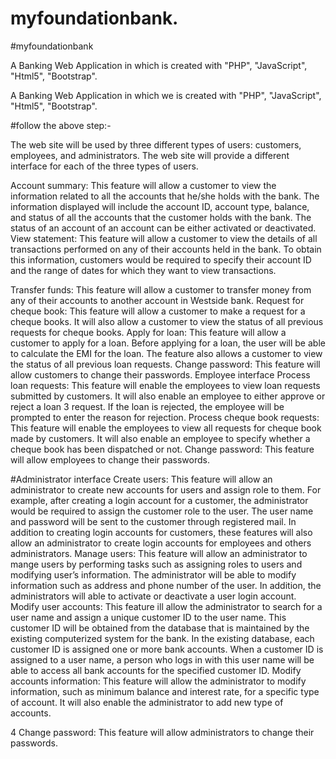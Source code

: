 
# myfoundationbank.

#myfoundationbank


A Banking Web Application in which is created with "PHP", "JavaScript", "Html5", "Bootstrap".


A Banking Web Application in which we is created with "PHP", "JavaScript", "Html5", "Bootstrap".

#follow the above step:-


The web site will be used by three different types of users: customers,
employees, and administrators.  The web site will provide a different
interface for each of the three types of users.

Account summary: This feature will allow a customer to view the
information related to all the accounts that he/she holds with the bank.
The information displayed will include the account ID, account type,
balance, and status of all the accounts that the customer holds with the
bank. The status of an account of an account can be either activated or
deactivated.
View statement:  This feature will allow a customer to view the details
of all transactions performed on any of their accounts held in the bank.
To obtain this information, customers would be required to specify their
account ID and the range of dates for which they want to view
transactions.

Transfer funds:  This feature will allow a customer to transfer money
from any of their accounts to another account in Westside bank.
Request for cheque book: This feature will allow a customer to make a
request for a cheque books. It will also allow a customer to view the
status of all previous requests for cheque books.
Apply for loan:  This feature will allow a customer to apply for a loan.
Before applying for a loan, the user will be able to calculate the EMI
for the loan. The feature also allows a customer to view the status of
all previous loan requests.
Change password: This feature will allow customers to change their
passwords.
Employee interface
Process loan requests: This feature will enable the employees to view
loan requests submitted by customers.  It will also enable an employee
to either approve or reject a loan
3
request.  If the loan is rejected, the employee will be prompted to
enter the reason for rejection.
Process cheque book requests: This feature will enable the employees to
view all requests for cheque book made by customers. It will also enable
an employee to specify whether a cheque book has been dispatched or not.
Change password: This feature will allow employees to change their
passwords.

#Administrator interface
Create users: This feature will allow an administrator to create new
accounts for users and assign role to them.  For example, after creating
a login account for a customer, the administrator would be required to
assign the customer role to the user. The user name and password will be
sent to the customer through registered mail. In addition to creating
login accounts for customers, these features will also allow an
administrator to create login accounts for employees and others
administrators.
Manage users:  This feature will allow an administrator to mange users
by performing tasks such as assigning roles to users and modifying
user’s information.  The administrator will be able to modify
information such as address and phone number of the user. In addition,
the administrators will able to activate or deactivate a user login
account.
Modify user accounts: This feature ill allow the administrator to search
for a user name and assign a unique customer ID to the user name. This
customer ID will be obtained from the database that is maintained by the
existing computerized system for the bank.  In the existing database,
each customer ID is assigned one or more bank accounts. When a customer
ID is assigned to a user name, a person who logs in with this user name
will be able to access all bank accounts for the specified customer ID.
Modify accounts information: This feature will allow the administrator
to modify information, such as minimum balance and interest rate, for a
specific type of account. It will also enable the administrator to add
new type of accounts.

4
Change password: This feature will allow administrators to change their
passwords.


